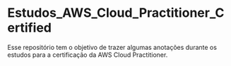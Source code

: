 # Estudos_AWS_Cloud_Practitioner_Certified
Esse repositório tem o objetivo de trazer algumas anotações durante os estudos para a certificação da AWS Cloud Practitioner.
